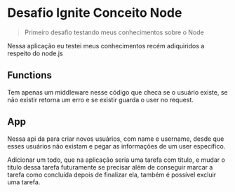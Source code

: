 # Desafio Ignite Conceito Node
>Primeiro desafio testando meus conhecimentos sobre o Node

Nessa aplicação eu testei meus conhecimentos recém adiquiridos a respeito do node.js

## Functions

Tem apenas um middleware nesse código que checa se o usuário existe, se não existir retorna um erro e se existir guarda o user no request.

## App

Nessa api da para criar novos usuários, com name e username, desde que esses usuários não existam e pegar as informações de um user específico. 

Adicionar um todo, que na aplicação seria uma tarefa com titulo, e mudar o titulo dessa tarefa futuramente se precisar além de conseguir marcar a tarefa como concluída depois de finalizar ela, também é possível excluir uma tarefa.
